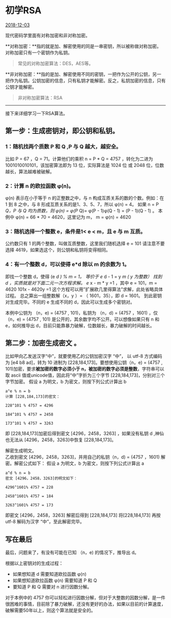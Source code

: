 # 初学RSA

[2018-12-03]()

现代密码学里面有对称加密和非对称加密。

**对称加密：**指的就是加、解密使用的同是一串密钥，所以被称做对称加密。对称加密只有一个密钥作为私钥。

> 常见的对称加密算法：DES，AES等。

**非对称加密：**指的是加、解密使用不同的密钥，一把作为公开的公钥，另一把作为私钥。公钥加密的信息，只有私钥才能解密。反之，私钥加密的信息，只有公钥才能解密。

> 非对称加密算法：RSA

* * *

接下来详细学习一下RSA算法。

## [](#第一步：生成密钥对，即公钥和私钥。 "第一步：生成密钥对，即公钥和私钥。")第一步：生成密钥对，即公钥和私钥。

### [](#1：随机找两个质数-P-和-Q-P-与-Q-越大，越安全。 "1：随机找两个质数 P 和 Q ,P 与 Q 越大，越安全。")1：随机找两个质数 P 和 Q ,P 与 Q 越大，越安全。

比如 P = 67 ，Q = 71。计算他们的乘积 n = P \* Q = 4757 ，转化为二进为 1001010010101，该加密算法即为 13 位，实际算法是 1024 位 或 2048 位，位数越长，算法越难被破解。

### [](#2：计算-n-的欧拉函数-φ-n-。 "2：计算 n 的欧拉函数 φ(n)。")2：计算 n 的欧拉函数 φ\(n\)。

φ\(n\) 表示在小于等于 n 的正整数之中，与 n 构成互质关系的数的个数。例如：在 1 到 8 之中，与 8 形成互质关系的是1、3、5、7，所以 φ\(n\) = 4。 如果 n = P _Q，P 与 Q 均为质数，则 φ\(n\) = φ\(P_ Q\)= φ\(P \- 1\)φ\(Q \- 1\) = \(P \- 1\)\(Q \- 1\) 。 本例中 φ\(n\) = 66 \* 70 = 4620，这里记为 m， m = φ\(n\) = 4620

### [](#3：随机选择一个整数-e，条件是1-lt-e-lt-m，且-e-与-m-互质。 "3：随机选择一个整数 e，条件是1< e < m，且 e 与 m 互质。")3：随机选择一个整数 e，条件是1\< e \< m，且 e 与 m 互质。

公约数只有 1 的两个整数，叫做互质整数，这里我们随机选择 e = 101 请注意不要选择 4619，如果选这个，则公钥和私钥将变得相同。

### [](#4：有一个整数-d，可以使得-e-d-除以-m-的余数为-1。 "4：有一个整数 d，可以使得 e*d 除以 m 的余数为 1。")4：有一个整数 d，可以使得 e\*d 除以 m 的余数为 1。

即找一个整数 d，使得 \(e _d \) \% m = 1。 等价于 e_ d \- 1 = y _m \( y 为整数） 找到 d ，实质就是对下面二元一次方程求解。 e_ x \- m \* y =1 ，其中 e = 101，m = 4620 101x \- 4620y =1 这个方程可以用”扩展欧几里得算法”求解，此处省略具体过程。 总之算出一组整数解（x，y ）= （ 1601，35），即 d = 1601。 到此密钥对生成完毕。不同的 e 生成不同的 d，因此可以生成多个密钥对。

本例中公钥为 （n，e\) = \(4757 , 101\)，私钥为 （n，d\) = \(4757 ，1601\) ，仅（n，e\) = \(4757 , 101\) 是公开的，其余数字均不公开。可以想像如果只有 n 和 e，如何推导出 d，目前只能靠暴力破解，位数越长，暴力破解的时间越长。

## [](#第二步：加密生成密文-。 "第二步：加密生成密文 。")第二步：加密生成密文 。

比如甲向乙发送汉字“中”，就要使用乙的公钥加密汉字 “中”， 以 utf-8 方式编码为 \[e4 b8 ad\]，转为 10 进制为 \[228,184,173\]。要想使用公钥（n，e\) = \(4757 , 101\)加密，要求**被加密的数字必须小于 n，被加密的数字必须是整数**，字符串可以取 ascii 值或unicode值，因此将“中”字折为三个字节 \[228,184,173\]，分别对三个字节加密。 假设 a 为明文，b 为密文，则按下列公式计算出 b

```
a^e % n = b
计算 [228,184,173]的密文：

228^101 % 4757 = 4296

184^101 % 4757 = 2458

173^101 % 4757 = 3263
```

即 \[228,184,173\]加密后得到密文 \[4296，2458，3263\] ，如果没有私钥 d ,神仙也无法从 \[4296，2458，3263\]中恢复 \[228,184,173\]。

解密生成明文。  
乙收到密文 \[4296，2458，3263\]，并用自己的私钥（n，d\) = \(4757 ，1601\) 解密。解密公式如下： 假设 a 为明文，b 为密文，则按下列公式计算出 a

```
a^d % n = b
密文 [4296，2458，3263]的明文如下：

4296^1601% 4757 = 228

2458^1601% 4757 = 184

3263^1601% 4757 = 173
```

即密文 \[4296，2458，3263\] 解密后得到 \[228,184,173\] 将\[228,184,173\] 再按 utf-8 解码为汉字 “中”，至此解密完毕。

## [](#写在最后 "写在最后")写在最后

最后，问题来了，有没有可能在已知 （n，e\) 的情况下，推导出 d。  
  
根据以上密钥对的生成过程：

* 如果想知道 d 需要知道欧拉函数 φ\(n\)
* 如果想知道欧拉函数 φ\(n\) 需要知道 P 和 Q
* 要知道 P 和 Q 需要对 n 进行因数分解。

对于本例中的 4757 你可以轻松进行因数分解，但对于大整数的因数分解，是一件很困难的事情，目前除了暴力破解，还没有更好的办法，如果以目前的计算速度，破解需要50年以上，则这个算法就是安全的。